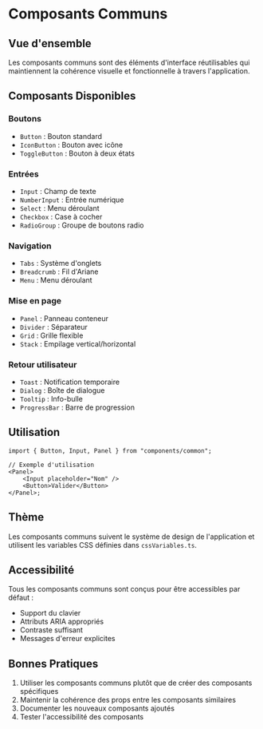 # Composants Communs

## Vue d'ensemble

Les composants communs sont des éléments d'interface réutilisables qui maintiennent la cohérence visuelle et fonctionnelle à travers l'application.

## Composants Disponibles

### Boutons

-   `Button` : Bouton standard
-   `IconButton` : Bouton avec icône
-   `ToggleButton` : Bouton à deux états

### Entrées

-   `Input` : Champ de texte
-   `NumberInput` : Entrée numérique
-   `Select` : Menu déroulant
-   `Checkbox` : Case à cocher
-   `RadioGroup` : Groupe de boutons radio

### Navigation

-   `Tabs` : Système d'onglets
-   `Breadcrumb` : Fil d'Ariane
-   `Menu` : Menu déroulant

### Mise en page

-   `Panel` : Panneau conteneur
-   `Divider` : Séparateur
-   `Grid` : Grille flexible
-   `Stack` : Empilage vertical/horizontal

### Retour utilisateur

-   `Toast` : Notification temporaire
-   `Dialog` : Boîte de dialogue
-   `Tooltip` : Info-bulle
-   `ProgressBar` : Barre de progression

## Utilisation

```tsx
import { Button, Input, Panel } from "components/common";

// Exemple d'utilisation
<Panel>
	<Input placeholder="Nom" />
	<Button>Valider</Button>
</Panel>;
```

## Thème

Les composants communs suivent le système de design de l'application et utilisent les variables CSS définies dans `cssVariables.ts`.

## Accessibilité

Tous les composants communs sont conçus pour être accessibles par défaut :

-   Support du clavier
-   Attributs ARIA appropriés
-   Contraste suffisant
-   Messages d'erreur explicites

## Bonnes Pratiques

1. Utiliser les composants communs plutôt que de créer des composants spécifiques
2. Maintenir la cohérence des props entre les composants similaires
3. Documenter les nouveaux composants ajoutés
4. Tester l'accessibilité des composants
